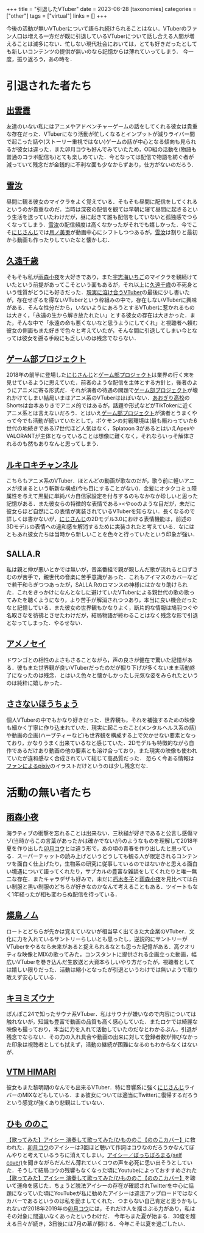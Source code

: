 +++
title = "引退したVTuber"
date = 2023-06-28
[taxonomies]
categories = ["other"]
tags = ["virtual"]
links = []
+++

今後の活動が無いVTuberについて語られ続けられることはない．VTuberのファン人口は増える一方だが既に引退しているVTuberについて話し合える人間が増えることは滅多にない．忙しない現代社会においては，とても好きだったとしても新しいコンテンツの提供が無いのなら記憶からは薄れていってしまう．
今一度，振り返ろう，あの時を．
# 引退された者たち
## [出雲霞](https://www.youtube.com/@IzumoKasumi)
友達のいない私にはアニメやアドベンチャーゲームの話をしてくれる彼女は貴重な存在だった．VTuberになり活動が忙しくなるとインプットが減りライバー間で起こった話や(ストーリー重視ではない)ゲームの話が中心となる傾向も見られるが彼女は違った．また卯月コウも好んでみていたため，OD組の活動を(物語も普通のコラボ配信も)とても楽しめていた．今となっては配信で物語を紡ぐ者が減っていて残念だが金銭的に不利な面も少なからずあり，仕方がないのだろう．
## [雪汝](https://www.youtube.com/@setsunachannel3198)
昼間に観る彼女のマイクラをよく覚えている．そもそも昼間に配信をしてくれるというのが貴重なのだ．当時は深夜の配信を観ては早朝に寝て昼間に起きるという生活を送っていたわけだが，昼に起きて誰も配信をしていないと孤独感でつらくなってしまう．[雪汝](https://www.youtube.com/@setsunachannel3198)の配信頻度は高くなかったがそれでも嬉しかった．今でこそ[にじさんじ](https://www.nijisanji.jp/)では[月ノ美兎](https://www.youtube.com/@TsukinoMito)が動画中心にシフトしつつあるが，[雪汝](https://www.youtube.com/@setsunachannel3198)は割りと最初から動画も作ったりしていたなと懐かしむ．
## [久遠千歳](https://www.youtube.com/@KudouChitose)
そもそも私が[雨森小夜](https://www.youtube.com/@AmemoriSayo/)を大好きであり，また[宇志海いちご](https://www.youtube.com/@UshimiIchigo)のマイクラを観続けていたという前提があってこそという面もあるが，それ以上に[久遠千歳](https://www.youtube.com/@KudouChitose)の不死身という性質がどうにも好きだった．[現実に溶け合うVTuber](../post/20230625)の最後に少し書いたが，存在せざるを得ないVTuberという枠組みの中で，存在しないVTuberに興味がある．そんな性分だから，いないようにあろうとするVTuberに惹かれるものは大きく，「永遠の生から解き放たれたい」とする彼女の存在は大きかった．また，そんな中で「永遠の命も悪くないなと思うようにしてくれ」と視聴者へ頼む彼女の側面もまた好きで色々と考えていたが，そんな間に引退してしまい今となっては彼女を遡る手段にも乏しいのは残念でならない．
## [ゲーム部プロジェクト](https://www.youtube.com/@user-ur7mz9oc6l)
2018年の前半に登場した[にじさんじ](https://www.nijisanji.jp/)と[ゲーム部プロジェクト](https://www.youtube.com/@user-ur7mz9oc6l)は業界の行く末を見せているように思えていた．前者のような配信を主体とする方針と，後者のようにアニメに寄る形式だ．それが演者の待遇の問題で[ゲーム部プロジェクト](https://www.youtube.com/@user-ur7mz9oc6l)が壊れかけてしまい結局いまはアニメ系のVTuberはほぼいない．[あおぎり高校](https://www.youtube.com/@aogiri1027)のShortsは台本ありきでアニメ的ではあるが，話題や形式などがTikTokerに近くアニメ系とは言えないだろう．とはいえ[ゲーム部プロジェクト](https://www.youtube.com/@user-ur7mz9oc6l)が演者とうまくやって今でも活動が続いていたとして，ポケモンの対戦環境は(最も賑わっていた6世代の地続きである)7世代ほど人気はなく，Splatoon 3があるとはいえApexやVALORANTが主体となっていることは想像に難くなく，それならいっそ解体されるのも然もありなんと思ってしまう．
## [ルキロキチャンネル](https://www.youtube.com/@-rukirokichannel-4649)
こちらもアニメ系のVTuber．ほとんどの動画が歌なのだが，歌う前に軽いアニメが挟まるという斬新な構成(今も目にすることがない)．金髪にオタクコミュ障属性を与えて黒髪に単純バカ自信家設定を付与するのもなかなか珍しいと思った記憶がある．また彼女らの特徴的な表情である><やooのような目だが，未だに彼女らほど自然にこの表情が実装されているVTuberを知らない．長くなるので詳しくは書かないが，[にじさんじ](https://www.nijisanji.jp/)の2Dモデル3.0における表情機能は，前述の3Dモデルの表情への違和感を解消するために実装されたと考えている．なにはともあれ彼女たちは当時から新しいことを色々と行っていたという印象が強い．
## SALLA.R
私は親と仲が悪いとかでは無いが，音楽番組で親が親しんだ歌が流れると口ずさむのが苦手で，親世代の音楽に苦手意識があった．これもアイマスのカバーなどで若干和らぎつつあったが，SALLA.Rのロマンスの神様にはかなり助けられた．これをきっかけになんとなしに避けていたVTuberによる親世代の歌の歌ってみたを聴くようになり，より苦手が解消されつつあり，本当に良い機会だったなと記憶している．また彼女の世界観もかなりよく，断片的な情報は鳩羽つぐや名取さなを彷彿とさせたわけだが，結局物語が終わることはなく残念な形で引退となってしまった．やるせない．
## [アメノセイ](https://www.youtube.com/@-amenosei8221)
ドワンゴとの相性のよさもさることながら，声の良さが健在で驚いた記憶がある．彼もまた世界観が良いVTuberだったのだが掘り下げが多くないまま活動終了になったのは残念．とはいえ色々と懐かしかったし元気な姿をみられたというのは純粋に嬉しかった．
## [ささないほうちょう](https://twitter.com/unainow1202?ref_src=twsrc%5Etfw)
個人VTuberの中でもかなり好きだった．世界観も，それを補強するための映像も細かく丁寧に作り込まれていた．現実に起こったこと(メンタルヘルス系の話)や動画の企画(ハーブティーなど)も世界観を構成する上で欠かせない要素となっており，かなりうまく出来ているなと感じていた．2Dモデルも特徴的ながら自作であるだけあり動画の他の要素とも溶け合っており，また現実の映像も使われていたが違和感なく合成されていて総じて高品質だった．
恐らく今ある情報は[ファンによるpixiv](https://www.pixiv.net/artworks/94976982)のイラストだけというのは少し残念だな．
# 活動の無い者たち
## [雨森小夜](https://www.youtube.com/channel/UCRWOdwLRsenx2jLaiCAIU4A)
海ラティブの衝撃を忘れることは出来ない．三秋縋が好きであると公言し感傷マゾ(当時からこの言葉があったかは確かでないが)のようなものを理解して2018年夏を作り出した[卯月コウ](https://www.youtube.com/@UzukiKou)とは違う形で，あの頃の青春を作り出したと思っている．スーパーチャットの読み上げというどうしても観る人が限定されるコンテンツを面白く仕上げたり，生物系の研究に従事しているのではないかと思える面白い境遇について語ってくれたり，サブカルの豊富な雑談をしてくれたりと唯一無二な存在．またキャラデザも好みで，未だに[朽木冬子](http://www.gungnir.co.jp/innocentgrey/products/pro_shell/character/chara03.html)と[雨森小夜](https://www.youtube.com/channel/UCRWOdwLRsenx2jLaiCAIU4A)を見比べては白い制服と黒い制服のどちらが好きなのかなんて考えることもある．ツイートもなく1年経ったが相も変わらぬ配信を待っている．
## [燦鳥ノム](https://www.youtube.com/@-suntorynomu-1387)
ロートとどちらが先かは覚えていないが相当早く出てきた大企業のVTuber．文化に力を入れているサントリーらしいとも思ったし，逆説的にサントリーがVTuberをやるなら未来があると捉えられるなとも思った記憶がある．高クオリティな映像とMIXの歌ってみた，コンスタントに提供される企画立った動画，幅広いVTuberを巻き込んだ生放送と大資本らしいやり方だったが，視聴者としては嬉しい限りだった．活動は縮小となったが引退というわけでは無いようで取り敢えず安心している．
## [キヨミズウナ](https://www.youtube.com/@user-qs6tx4pf8w)
ぽんぽこ24で知ったサウナ系VTuber．私はサウナが嫌いなので内容については触れないが，知識も豊富で動画の品質も高く感心していた．またロケでは綺麗な映像も撮っており，本当に力を入れて活動していたのだなとわかるぶん，引退が残念でならない．その力の入れ具合や動画の出来に対して登録者数が伸びなかった印象は視聴者としても拭えず，活動の継続が困難になるのもわからなくはないが．
## [VTM HIMARI](https://www.youtube.com/@himarichannel7229)
彼女もまた黎明期のなんでも出来るVTuber．特に音響系に強く[にじさんじ](https://www.nijisanji.jp/)ライバーのMIXなどもしている．まぁ彼女については適当にTwitterに復帰するだろうという感覚が強くあり悲観はしていない．
## [ひも ののこ](https://www.youtube.com/@user-ml1je6nd7v)
[【歌ってみた】アイシー 演奏して歌ってみた/ひもののこ【ののこカバー】](https://youtu.be/gSdb_KvPxmU)に救われた．[卯月コウ](https://www.youtube.com/@UzukiKou)のアイシーは3回ほど聴いて作詞はコウなのだろうかなんてぼんやりと考えているうちに消えてしまい，[アイシー／ぼっちぼろまる(self cover)](https://youtu.be/uIcasxCrTwg)を聞きながらだんだん薄れていくコウの声を必死に思い出そうとしていた．そうして結局コウの残響もなくなった頃にYoutubeによっておすすめされた[【歌ってみた】アイシー 演奏して歌ってみた/ひもののこ【ののこカバー】](https://youtu.be/gSdb_KvPxmU)を聴いて運命を感じた．ちょうど脱法アイシーの存在が確認されTwitterを中心に話題になっていた頃にYouTubeが私に勧めたアイシーは違法アップロードではなくカバーであるというのは私を励ましてくれた．つまらない自己肯定と思うかもしれないが2018年2019年の[卯月コウ](https://www.youtube.com/@UzukiKou)には，それだけ人を揺さぶる力があり，私はその対象に間違いなくあったというわけだ．
今年もまた夏が始まる．30度を超える日々が続き，3日後には7月の幕が開ける．今年こそは夏を過ごしたい．